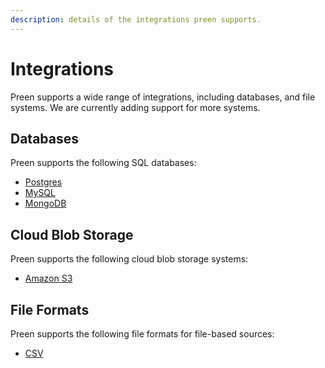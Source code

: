 ```yaml
---
description: details of the integrations preen supports.
---
```


# Integrations

Preen supports a wide range of integrations, including databases, and file systems. We are currently adding support for more systems.

## Databases

Preen supports the following SQL databases:

- [Postgres](./databases/postgres.md)
- [MySQL](./databases/mysql.md)
- [MongoDB](./databases/mongodb.md)

## Cloud Blob Storage

Preen supports the following cloud blob storage systems:

- [Amazon S3](./cloud-blob-storage/amazon-s3.md)

## File Formats

Preen supports the following file formats for file-based sources:

- [CSV](./file-formats/csv-format.md)
